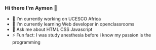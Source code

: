 ### Hi there I'm Aymen 👋

- 🔭 I’m currently working on UCESCO Africa
- 🌱 I’m currently learning Web developer in openclassrooms
- 💬 Ask me about HTML CSS Javascript 
- ⚡ Fun fact: I was study anesthesia before i know my passion is the programming 

